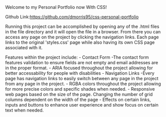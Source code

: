 Welcome to my Personal Portfolio now With CSS!

Github Link:https://github.com/dmorris95/css-personal-portfolio

Running this project can be accomplished by opening any of the .html files in the file directory and it will open the file in a browser. From there you can access any page on the project by clicking the navigation links. Each page links to the original 'styles.css' page while also having its own CSS page associated with it.

Features within the project include:
    - Contact Form
        -The contact form features validation to ensure fields are not empty and email addresses are in the proper format.
    - ARIA focused throughout the project allowing for better accessability for people with disabilities
    - Navigation Links
        -Every page has navigation links to easily switch between any page in the project from any page in the project.
    - RGBA colors throughout the project allowing for more precise colors and specific shades when needed.
    - Responsive web pages based on the size of the page. Changing the number of grid columns dependent on the width of the page
    - Effects on certain links, inputs and buttons to enhance user experience and show focus on certain text when needed.
